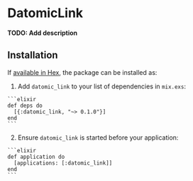 # DatomicLink

**TODO: Add description**

## Installation

If [available in Hex](https://hex.pm/docs/publish), the package can be installed as:

  1. Add `datomic_link` to your list of dependencies in `mix.exs`:

    ```elixir
    def deps do
      [{:datomic_link, "~> 0.1.0"}]
    end
    ```

  2. Ensure `datomic_link` is started before your application:

    ```elixir
    def application do
      [applications: [:datomic_link]]
    end
    ```

